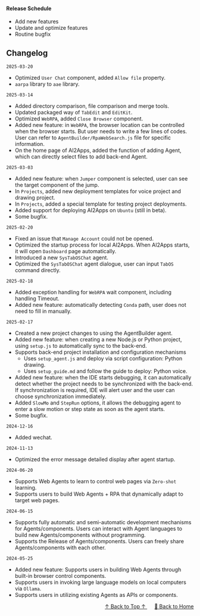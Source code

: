 <a name="readme-top"></a>

#### Release Schedule

- Add new features
- Update and optimize features
- Routine bugfix

## Changelog
`2025-03-20`
- Optimized `User Chat` component, added `Allow file` property.
- `aarpa` library to `aae` library.

`2025-03-14`
- Added directory comparison, file comparison and merge tools.
- Updated packaged way of `TabEdit` and `EditKit`.
- Optimized `WebRPA`, added `Close Browser` component.
- Added new feature: in `WebRPA`, the browser location can be controlled when the browser starts. But user needs to write a few lines of codes. User can refer to `AgentBuilder/RpaWebSearch.js` file for specific information.
- On the home page of AI2Apps, added the function of adding Agent, which can directly select files to add back-end Agent.

`2025-03-03`
- Added new feature: when `Jumper` component is selected, user can see the target component of the jump.
- In `Projects`, added new deployment templates for voice project and drawing project.
- In `Projects`, added a special template for testing project deployments.
- Added support for deploying AI2Apps on `Ubuntu` (still in beta).
- Some bugfix.

`2025-02-20`
- Fixed an issue that `Manage Account` could not be opened.
- Optimized the startup process for local AI2Apps. When AI2Apps starts, it will open `Dashboard` page automatically.
- Introduced a new `SysTabOSChat` agent.
- Optimized the `SysTabOSChat` agent dialogue, user can input `TabOS` command directly.

`2025-02-18`
- Added exception handling for `WebRPA` wait component, including handling Timeout.
- Added new feature: automatically detecting `Conda` path, user does not need to fill in manually. 

`2025-02-17`
- Created a new project changes to using the AgentBuilder agent.
- Added new feature: when creating a new Node.js or Python project, using `setup.js` to automatically sync to the back-end.
- Supports back-end project installation and configuration mechanisms
  - Uses `setup_agent.js` and deploy via script configuration: Python drawing.
  - Uses `setup_guide.md` and follow the guide to deploy: Python voice.
- Added new feature: when the IDE starts debugging, it can automatically detect whether the project needs to be synchronized with the back-end. If synchronization is required, IDE will alert user and the user can choose synchronization immediately.
- Added `SlowMo` and `StepRun` options, it allows the debugging agent to enter a slow motion or step state as soon as the agent starts.
- Some bugfix.

`2024-12-16`
- Added wechat.

`2024-11-13`
- Optimized the error message detailed display after agent startup. 

`2024-06-20`
- Supports Web Agents to learn to control web pages via `Zero-shot` learning.
- Supports users to build Web Agents + RPA that dynamically adapt to target web pages.

`2024-06-15`
- Supports fully automatic and semi-automatic development mechanisms for Agents/components. Users can interact with Agent languages to build new Agents/components without programming.
- Supports the Release of Agents/components. Users can freely share Agents/components with each other.

`2024-05-25`
- Added new feature: Supports users in building Web Agents through built-in browser control components.
- Supports users in invoking large language models on local computers via `Ollama`.
- Supports users in utilizing existing Agents as APIs or components.

<p align="right" >
  <a href="#readme-top">
    ↑ Back to Top ↑
  </a>&nbsp;&nbsp;&nbsp;&nbsp;
  <a href="./README.md">
    🔗 Back to Home
  </a>
</p>